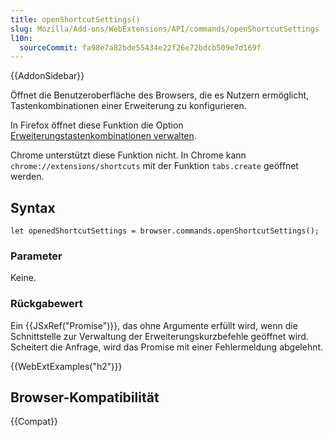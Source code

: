 ```yaml
---
title: openShortcutSettings()
slug: Mozilla/Add-ons/WebExtensions/API/commands/openShortcutSettings
l10n:
  sourceCommit: fa98e7a82bde55434e22f26e72bdcb509e7d169f
---
```


{{AddonSidebar}}

Öffnet die Benutzeroberfläche des Browsers, die es Nutzern ermöglicht, Tastenkombinationen einer Erweiterung zu konfigurieren.

In Firefox öffnet diese Funktion die Option [Erweiterungstastenkombinationen verwalten](https://support.mozilla.org/en-US/kb/manage-extension-shortcuts-firefox).

Chrome unterstützt diese Funktion nicht. In Chrome kann `chrome://extensions/shortcuts` mit der Funktion `tabs.create` geöffnet werden.

## Syntax

```js-nolint
let openedShortcutSettings = browser.commands.openShortcutSettings();
```

### Parameter

Keine.

### Rückgabewert

Ein {{JSxRef("Promise")}}, das ohne Argumente erfüllt wird, wenn die Schnittstelle zur Verwaltung der Erweiterungskurzbefehle geöffnet wird. Scheitert die Anfrage, wird das Promise mit einer Fehlermeldung abgelehnt.

{{WebExtExamples("h2")}}

## Browser-Kompatibilität

{{Compat}}
